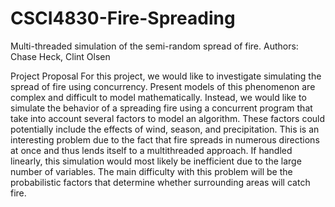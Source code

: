 # CSCI4830-Fire-Spreading
Multi-threaded simulation of the semi-random spread of fire.
Authors: Chase Heck, Clint Olsen

Project Proposal
	For this project, we would like to investigate simulating the spread of fire using concurrency. Present models of this phenomenon are complex and difficult to model mathematically. Instead, we would like to simulate the behavior of a spreading fire using a concurrent program that take into account several factors to model an algorithm. These factors could potentially include the effects of wind, season, and precipitation. This is an interesting problem due to the fact that fire spreads in numerous directions at once and thus lends itself to a multithreaded approach. If handled linearly, this simulation would most likely be inefficient due to the large number of variables. The main difficulty with this problem will be the probabilistic factors that determine whether surrounding areas will catch fire.

